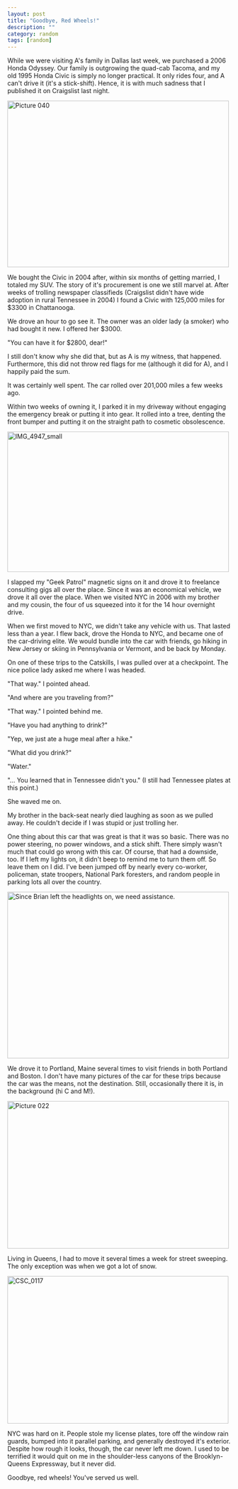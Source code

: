 ```yaml
---
layout: post
title: "Goodbye, Red Wheels!"
description: ""
category: random
tags: [random]
---
```

While we were visiting A's family in Dallas last week, we purchased a 2006 Honda Odyssey. Our family is outgrowing the quad-cab Tacoma, and my old 1995 Honda Civic is simply no longer practical. It only rides four, and A can't drive it (it's a stick-shift). Hence, it is with much sadness that I published it on Craigslist last night.

<a href="http://daileyleaf.com/wp-content/uploads/2014/10/Picture-040-e1413943112952.jpg"><img src="http://daileyleaf.com/wp-content/uploads/2014/10/Picture-040-e1413943112952.jpg" alt="Picture 040" width="500" height="375" class="alignnone size-full wp-image-735" /></a>

We bought the Civic in 2004 after, within six months of getting married, I totaled my SUV. The story of it's procurement is one we still marvel at. After weeks of trolling newspaper classifieds (Craigslist didn't have wide adoption in rural Tennessee in 2004) I found a Civic with 125,000 miles for $3300 in Chattanooga.

We drove an hour to go see it. The owner was an older lady (a smoker) who had bought it new. I offered her $3000.

"You can have it for $2800, dear!"

I still don't know why she did that, but as A is my witness, that happened. Furthermore, this did not throw red flags for me (although it did for A), and I happily paid the sum.

It was certainly well spent. The car rolled over 201,000 miles a few weeks ago.

Within two weeks of owning it, I parked it in my driveway without engaging the emergency break or putting it into gear. It rolled into a tree, denting the front bumper and putting it on the straight path to cosmetic obsolescence.

<a href="http://daileyleaf.com/wp-content/uploads/2014/10/IMG_4947_small.jpg"><img src="http://daileyleaf.com/wp-content/uploads/2014/10/IMG_4947_small.jpg" alt="IMG_4947_small" width="500" height="316" class="alignnone size-full wp-image-737" /></a>

I slapped my "Geek Patrol" magnetic signs on it and drove it to freelance consulting gigs all over the place. Since it was an economical vehicle, we drove it all over the place. When we visited NYC in 2006 with my brother and my cousin, the four of us squeezed into it for the 14 hour overnight drive.

When we first moved to NYC, we didn't take any vehicle with us. That lasted less than a year. I flew back, drove the Honda to NYC, and became one of the car-driving elite. We would bundle into the car with friends, go hiking in New Jersey or skiing in Pennsylvania or Vermont, and be back by Monday.

On one of these trips to the Catskills, I was pulled over at a checkpoint. The nice police lady asked me where I was headed.

"That way." I pointed ahead.

"And where are you traveling from?"

"That way." I pointed behind me.

"Have you had anything to drink?"

"Yep, we just ate a huge meal after a hike."

"What did you drink?"

"Water."

"... You learned that in Tennessee didn't you." (I still had Tennessee plates at this point.)

She waved me on.

My brother in the back-seat nearly died laughing as soon as we pulled away. He couldn't decide if I was stupid or just trolling her.

One thing about this car that was great is that it was so basic. There was no power steering, no power windows, and a stick shift. There simply wasn't much that could go wrong with this car. Of course, that had a downside, too. If I left my lights on, it didn't beep to remind me to turn them off. So leave them on I did. I've been jumped off by nearly every co-worker, policeman, state troopers, National Park foresters, and random people in parking lots all over the country.

<a href="http://daileyleaf.com/wp-content/uploads/2014/10/Picture-059-e1413943075151.jpg"><img src="http://daileyleaf.com/wp-content/uploads/2014/10/Picture-059-e1413943075151.jpg" alt="Since Brian left the headlights on, we need assistance." width="500" height="375" class="alignnone size-full wp-image-734" /></a>

We drove it to Portland, Maine several times to visit friends in both Portland and Boston. I don't have many pictures of the car for these trips because the car was the means, not the destination. Still, occasionally there it is, in the background (hi C and M!).

<a href="http://daileyleaf.com/wp-content/uploads/2014/10/Picture-022-e1413943184874.jpg"><img src="http://daileyleaf.com/wp-content/uploads/2014/10/Picture-022-e1413943184874.jpg" alt="Picture 022" width="500" height="332" class="alignnone size-full wp-image-736" /></a>

Living in Queens, I had to move it several times a week for street sweeping. The only exception was when we got a lot of snow.

<a href="http://daileyleaf.com/wp-content/uploads/2014/10/CSC_0117-e1413943251212.jpg"><img src="http://daileyleaf.com/wp-content/uploads/2014/10/CSC_0117-e1413943251212.jpg" alt="CSC_0117" width="499" height="332" class="alignnone size-full wp-image-738" /></a>

NYC was hard on it. People stole my license plates, tore off the window rain guards, bumped into it parallel parking, and generally destroyed it's exterior. Despite how rough it looks, though, the car never left me down. I used to be terrified it would quit on me in the shoulder-less canyons of the Brooklyn-Queens Expressway, but it never did.

Goodbye, red wheels! You've served us well.
